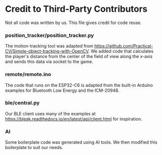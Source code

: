
# Credit to Third-Party Contributors

Not all code was written by us. This file gives credit for code reuse.

### position_tracker/position_tracker.py

The motion-tracking tool was adapted from https://github.com/Practical-CV/Simple-object-tracking-with-OpenCV. We added code that calculates the player's distance from the center of the field of view along the x-axis and sends this data via socket to the game.

### remote/remote.ino

The code that runs on the ESP32-C6 is adapted from the built-in Arduino examples for Bluetooth Low Energy and the ICM-20948.

### ble/central.py

Our BLE client uses many of the examples at https://bleak.readthedocs.io/en/latest/api/client.html for inspiration.

### AI

Some boilerplate code was generated using AI tools. We then modified this boilerplate to suit our needs.
